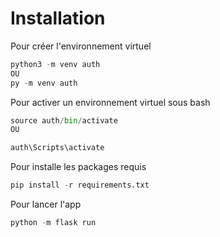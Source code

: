 # Installation

Pour créer l'environnement virtuel

```python
python3 -m venv auth
OU
py -m venv auth
```

Pour activer un environnement virtuel sous bash

```python
source auth/bin/activate
OU
```

```powershell
auth\Scripts\activate
```

Pour installe les packages requis

```python
pip install -r requirements.txt
```

Pour lancer l'app

```python
python -m flask run
```
